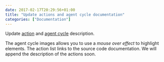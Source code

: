 ```yaml
---
date: 2017-02-17T20:29:56+01:00
title: "Update actions and agent cycle documentation"
categories: ["Documentation"]
---
```


Update [action](/knowledgebase/actions) and [agent cycle](/knowledgebase/differencetojason) description. <!--more-->

The agent cycle images allows you to use a _mouse over effect_ to highlight elements. The action list links to the source code documentation. We will append the description of the actions soon.

